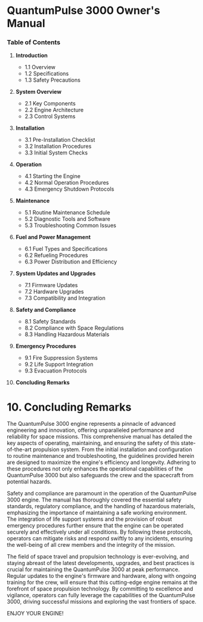 # QuantumPulse 3000 Owner's Manual

### Table of Contents

1. **Introduction**
   - 1.1 Overview
   - 1.2 Specifications
   - 1.3 Safety Precautions

2. **System Overview**
   - 2.1 Key Components
   - 2.2 Engine Architecture
   - 2.3 Control Systems

3. **Installation**
   - 3.1 Pre-Installation Checklist
   - 3.2 Installation Procedures
   - 3.3 Initial System Checks

4. **Operation**
   - 4.1 Starting the Engine
   - 4.2 Normal Operation Procedures
   - 4.3 Emergency Shutdown Protocols

5. **Maintenance**
   - 5.1 Routine Maintenance Schedule
   - 5.2 Diagnostic Tools and Software
   - 5.3 Troubleshooting Common Issues

6. **Fuel and Power Management**
   - 6.1 Fuel Types and Specifications
   - 6.2 Refueling Procedures
   - 6.3 Power Distribution and Efficiency


7. **System Updates and Upgrades**
   - 7.1 Firmware Updates
   - 7.2 Hardware Upgrades
   - 7.3 Compatibility and Integration

8. **Safety and Compliance**
   - 8.1 Safety Standards
   - 8.2 Compliance with Space Regulations
   - 8.3 Handling Hazardous Materials

9. **Emergency Procedures**
   - 9.1 Fire Suppression Systems
   - 9.2 Life Support Integration
   - 9.3 Evacuation Protocols

10. **Concluding Remarks**


# 10. Concluding Remarks

The QuantumPulse 3000 engine represents a pinnacle of advanced
engineering and innovation, offering unparalleled performance and
reliability for space missions. This comprehensive manual has detailed
the key aspects of operating, maintaining, and ensuring the safety of
this state-of-the-art propulsion system. From the initial installation
and configuration to routine maintenance and troubleshooting, the
guidelines provided herein are designed to maximize the engine's
efficiency and longevity. Adhering to these procedures not only
enhances the operational capabilities of the QuantumPulse 3000 but
also safeguards the crew and the spacecraft from potential hazards.

Safety and compliance are paramount in the operation of the
QuantumPulse 3000 engine. The manual has thoroughly covered the
essential safety standards, regulatory compliance, and the handling of
hazardous materials, emphasizing the importance of maintaining a safe
working environment. The integration of life support systems and the
provision of robust emergency procedures further ensure that the
engine can be operated securely and effectively under all
conditions. By following these protocols, operators can mitigate risks
and respond swiftly to any incidents, ensuring the well-being of all
crew members and the integrity of the mission.

The field of space travel and propulsion technology is ever-evolving,
and staying abreast of the latest developments, upgrades, and best
practices is crucial for maintaining the QuantumPulse 3000 at peak
performance. Regular updates to the engine's firmware and hardware,
along with ongoing training for the crew, will ensure that this
cutting-edge engine remains at the forefront of space propulsion
technology. By committing to excellence and vigilance, operators can
fully leverage the capabilities of the QuantumPulse 3000, driving
successful missions and exploring the vast frontiers of space.


ENJOY YOUR ENGINE!
